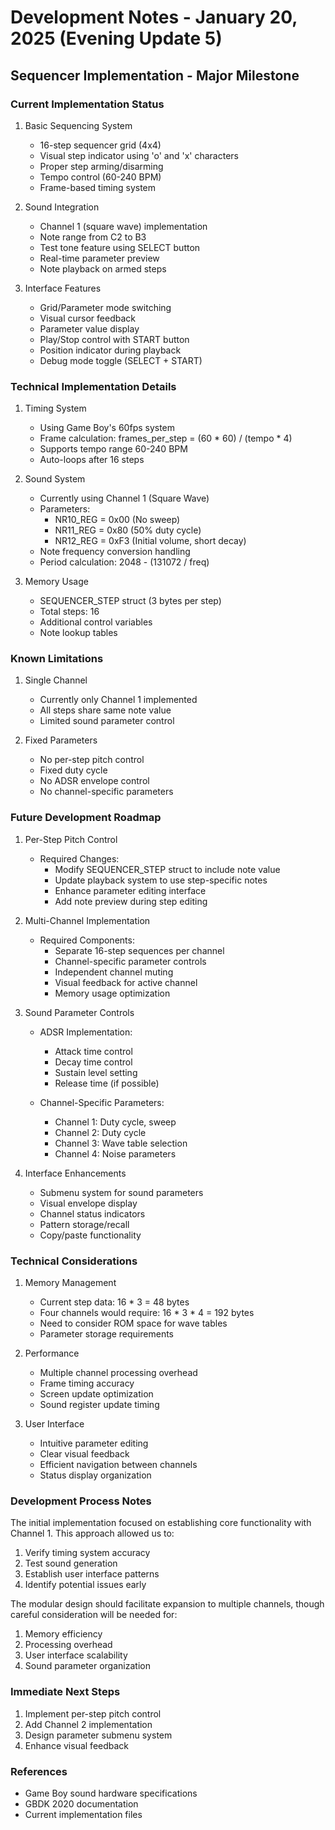# Development Notes - January 20, 2025 (Evening Update 5)

## Sequencer Implementation - Major Milestone

### Current Implementation Status
1. Basic Sequencing System
   - 16-step sequencer grid (4x4)
   - Visual step indicator using 'o' and 'x' characters
   - Proper step arming/disarming
   - Tempo control (60-240 BPM)
   - Frame-based timing system

2. Sound Integration
   - Channel 1 (square wave) implementation
   - Note range from C2 to B3
   - Test tone feature using SELECT button
   - Real-time parameter preview
   - Note playback on armed steps

3. Interface Features
   - Grid/Parameter mode switching
   - Visual cursor feedback
   - Parameter value display
   - Play/Stop control with START button
   - Position indicator during playback
   - Debug mode toggle (SELECT + START)

### Technical Implementation Details
1. Timing System
   - Using Game Boy's 60fps system
   - Frame calculation: frames_per_step = (60 * 60) / (tempo * 4)
   - Supports tempo range 60-240 BPM
   - Auto-loops after 16 steps

2. Sound System
   - Currently using Channel 1 (Square Wave)
   - Parameters:
     - NR10_REG = 0x00 (No sweep)
     - NR11_REG = 0x80 (50% duty cycle)
     - NR12_REG = 0xF3 (Initial volume, short decay)
   - Note frequency conversion handling
   - Period calculation: 2048 - (131072 / freq)

3. Memory Usage
   - SEQUENCER_STEP struct (3 bytes per step)
   - Total steps: 16
   - Additional control variables
   - Note lookup tables

### Known Limitations
1. Single Channel
   - Currently only Channel 1 implemented
   - All steps share same note value
   - Limited sound parameter control

2. Fixed Parameters
   - No per-step pitch control
   - Fixed duty cycle
   - No ADSR envelope control
   - No channel-specific parameters

### Future Development Roadmap

1. Per-Step Pitch Control
   - Required Changes:
     - Modify SEQUENCER_STEP struct to include note value
     - Update playback system to use step-specific notes
     - Enhance parameter editing interface
     - Add note preview during step editing

2. Multi-Channel Implementation
   - Required Components:
     - Separate 16-step sequences per channel
     - Channel-specific parameter controls
     - Independent channel muting
     - Visual feedback for active channel
     - Memory usage optimization

3. Sound Parameter Controls
   - ADSR Implementation:
     - Attack time control
     - Decay time control
     - Sustain level setting
     - Release time (if possible)
   
   - Channel-Specific Parameters:
     - Channel 1: Duty cycle, sweep
     - Channel 2: Duty cycle
     - Channel 3: Wave table selection
     - Channel 4: Noise parameters

4. Interface Enhancements
   - Submenu system for sound parameters
   - Visual envelope display
   - Channel status indicators
   - Pattern storage/recall
   - Copy/paste functionality

### Technical Considerations
1. Memory Management
   - Current step data: 16 * 3 = 48 bytes
   - Four channels would require: 16 * 3 * 4 = 192 bytes
   - Need to consider ROM space for wave tables
   - Parameter storage requirements

2. Performance
   - Multiple channel processing overhead
   - Frame timing accuracy
   - Screen update optimization
   - Sound register update timing

3. User Interface
   - Intuitive parameter editing
   - Clear visual feedback
   - Efficient navigation between channels
   - Status display organization

### Development Process Notes
The initial implementation focused on establishing core functionality with Channel 1. This approach allowed us to:
1. Verify timing system accuracy
2. Test sound generation
3. Establish user interface patterns
4. Identify potential issues early

The modular design should facilitate expansion to multiple channels, though careful consideration will be needed for:
1. Memory efficiency
2. Processing overhead
3. User interface scalability
4. Sound parameter organization

### Immediate Next Steps
1. Implement per-step pitch control
2. Add Channel 2 implementation
3. Design parameter submenu system
4. Enhance visual feedback

### References
- Game Boy sound hardware specifications
- GBDK 2020 documentation
- Current implementation files